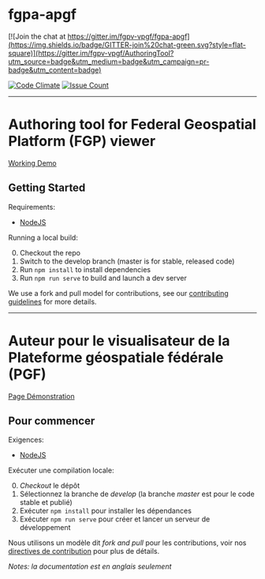 # fgpa-apgf

[![Join the chat at https://gitter.im/fgpv-vpgf/fgpa-apgf](https://img.shields.io/badge/GITTER-join%20chat-green.svg?style=flat-square)](https://gitter.im/fgpv-vpgf/AuthoringTool?utm_source=badge&utm_medium=badge&utm_campaign=pr-badge&utm_content=badge)

[![Code Climate](https://codeclimate.com/github/fgpv-vpgf/fgpa-apgf/badges/gpa.svg)](https://codeclimate.com/github/fgpv-vpgf/fgpa-apgf)
[![Issue Count](https://codeclimate.com/github/fgpv-vpgf/fgpa-apgf/badges/issue_count.svg)](https://codeclimate.com/github/fgpv-vpgf/fgpa-apgf)

-------------------------------------------------------------------
# Authoring tool for Federal Geospatial Platform (FGP) viewer

[Working Demo](https://jolevesq.github.io/fgpa-apgf/samples/fgpv-author.html)

## Getting Started

Requirements:

- [NodeJS](https://nodejs.org/)

Running a local build:

0. Checkout the repo
0. Switch to the develop branch (master is for stable, released code)
0. Run `npm install` to install dependencies
0. Run `npm run serve` to build and launch a dev server

We use a fork and pull model for contributions, see our [contributing guidelines](https://github.com/fgpv-vpgf/fgpv-vpgf/blob/develop/CONTRIBUTING.md) for more details.

-------------------------------------------------------------------
# Auteur pour le visualisateur de la Plateforme géospatiale fédérale (PGF)

[Page Démonstration](https://jolevesq.github.io/fgpa-apgf/samples/fgpv-author.html)

## Pour commencer

Exigences:

- [NodeJS](https://nodejs.org/)

Exécuter une compilation locale:

0. *Checkout* le dépôt
0. Sélectionnez la branche de *develop* (la branche *master* est pour le code stable et publié)
0. Exécuter `npm install` pour installer les dépendances
0. Exécuter `npm run serve` pour créer et lancer un serveur de développement


Nous utilisons un modèle dit *fork and pull* pour les contributions, voir nos [directives de contribution](https://github.com/fgpv-vpgf/fgpv-vpgf/blob/develop/CONTRIBUTING.md) pour plus de détails.

*Notes: la documentation est en anglais seulement*
